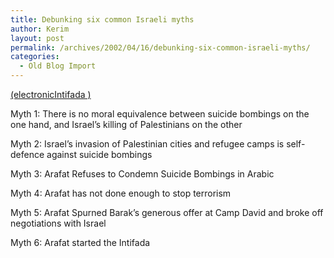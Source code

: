 ```yaml
---
title: Debunking six common Israeli myths
author: Kerim
layout: post
permalink: /archives/2002/04/16/debunking-six-common-israeli-myths/
categories:
  - Old Blog Import
---
```

<a href="http://electronicIntifada.net/coveragetrends/6myths.shtml" onclick="_gaq.push(['_trackEvent', 'outbound-article', 'http://electronicIntifada.net/coveragetrends/6myths.shtml', '(electronicIntifada )']);" >(electronicIntifada )</a>

Myth 1: There is no moral equivalence between suicide bombings on the one hand, and Israel&#8217;s killing of Palestinians on the other 

Myth 2: Israel&#8217;s invasion of Palestinian cities and refugee camps is self-defence against suicide bombings 

Myth 3: Arafat Refuses to Condemn Suicide Bombings in Arabic 

Myth 4: Arafat has not done enough to stop terrorism 

Myth 5: Arafat Spurned Barak&#8217;s generous offer at Camp David and broke off negotiations with Israel 

Myth 6: Arafat started the Intifada

